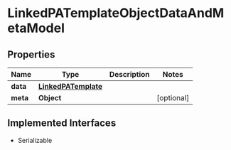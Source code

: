 

# LinkedPATemplateObjectDataAndMetaModel


## Properties

Name | Type | Description | Notes
------------ | ------------- | ------------- | -------------
**data** | [**LinkedPATemplate**](LinkedPATemplate.md) |  | 
**meta** | **Object** |  |  [optional]


## Implemented Interfaces

* Serializable


